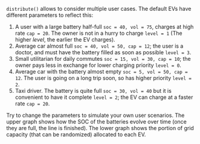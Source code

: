 `distribute()` allows to consider multiple user cases. The default EVs have different parameters to reflect this: 

1. A user with a large battery half-full `soc = 40, vol = 75`, charges at high rate `cap = 20`. The owner is not in a hurry to charge `level = 1` (The higher *level*, the earlier the EV charges).
2. Average car almost full `soc = 40, vol = 50, cap = 12`; the user is a doctor, and must have the battery filled as soon as possible `level = 3`. 
3. Small utilitarian for daily commutes `soc = 15, vol = 30, cap = 10`; the owner pays less in exchange for lower charging priority `level = 0`.
4. Average car with the battery almost empty `soc = 5, vol = 50, cap = 12`. The user is going on a long trip soon, so has higher priority `level = 2`.
5. Taxi driver. The battery is quite full `soc = 30, vol = 40` but it is convenient to have it complete `level = 2`; the EV can charge at a faster rate `cap = 20`.

Try to change the parameters to simulate your own user scenarios. The upper graph shows how the SOC of the batteries evolve over time (once they are full, the line is finished). The lower graph shows the portion of grid capacity (that can be randomized) allocated to each EV.
